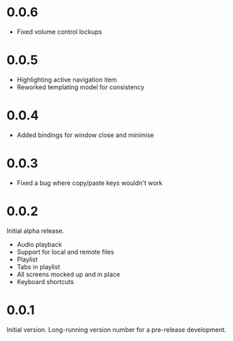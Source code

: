 # 0.0.6

* Fixed volume control lockups


# 0.0.5

* Highlighting active navigation item
* Reworked templating model for consistency


# 0.0.4

* Added bindings for window close and minimise


# 0.0.3

* Fixed a bug where copy/paste keys wouldn't work


# 0.0.2
Initial alpha release.
* Audio playback
* Support for local and remote files
* Playlist
* Tabs in playlist
* All screens mocked up and in place
* Keyboard shortcuts


# 0.0.1
Initial version. Long-running version number for a pre-release development.
